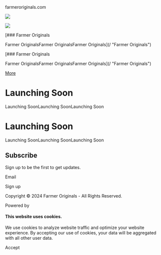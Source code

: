 farmeroriginals.com



[![](https://img1.wsimg.com/isteam/videos/uA41GmyyG8IMaxXdb)](https://websites.godaddy.com/categories/v4/videos/raw/video/uA41GmyyG8IMaxXdb)

![](https://img1.wsimg.com/isteam/videos/uA41GmyyG8IMaxXdb)

[### Farmer Originals

Farmer OriginalsFarmer OriginalsFarmer Originals](/ "Farmer Originals")

[### Farmer Originals

Farmer OriginalsFarmer OriginalsFarmer Originals](/ "Farmer Originals")

[More](#)

Launching Soon
==============

Launching SoonLaunching SoonLaunching Soon

Launching Soon
==============

Launching SoonLaunching SoonLaunching Soon

Subscribe
---------

Sign up to be the first to get updates.

Email

Sign up

Copyright © 2024 Farmer Originals - All Rights Reserved.

Powered by

#### This website uses cookies.

We use cookies to analyze website traffic and optimize your website experience. By accepting our use of cookies, your data will be aggregated with all other user data.

Accept